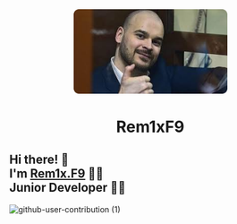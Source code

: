 <div align="center">
    <a href="https://github.com/Rem1xF9/Porfolio_DEMO" rel="noopener" target="_blank">
      <img width="275" src="images-round-corners.png" alt="Logo" />
    </a>
  </div>
  
  <h1 align="center">Rem1xF9</h1>
  
  ## Hi there! 👋<br>I'm [Rem1x.F9](https://github.com/Rem1xF9/Porfolio_DEMO) 🦸‍♂️<br>Junior Developer 👨‍💻
![github-user-contribution (1)](https://github.com/user-attachments/assets/2ef529fc-12bd-4775-954e-728ae1250fc4)
